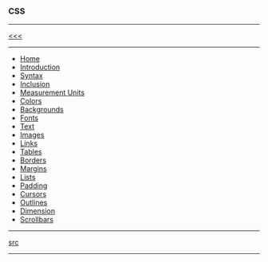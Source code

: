 
### CSS

---

[<<<](https://github.com/ttltrk/PRG/blob/master/MANUALS.MD)

---

* <a href="https://github.com/ttltrk/WEB/blob/master/CSS/DOC/BCSSM/01/HOME.MD">Home</a>
* <a href="">Introduction</a>
* <a href="">Syntax</a>
* <a href="">Inclusion</a>
* <a href="">Measurement Units</a>
* <a href="">Colors</a>
* <a href="">Backgrounds</a>
* <a href="">Fonts</a>
* <a href="">Text</a>
* <a href="">Images</a>
* <a href="">Links</a>
* <a href="">Tables</a>
* <a href="">Borders</a>
* <a href="">Margins</a>
* <a href="">Lists</a>
* <a href="">Padding</a>
* <a href="">Cursors</a>
* <a href="">Outlines</a>
* <a href="">Dimension</a>
* <a href="">Scrollbars</a>

---

[src](https://www.tutorialspoint.com/css/index.htm)

---
